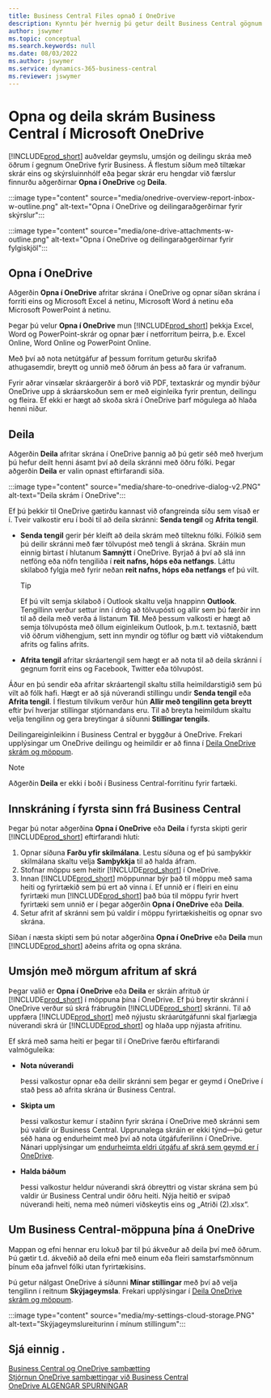 ```yaml
---
title: Business Central Files opnað í OneDrive
description: Kynntu þér hvernig þú getur deilt Business Central gögnum í gegnum OneDrive fyrir Business.
author: jswymer
ms.topic: conceptual
ms.search.keywords: null
ms.date: 08/03/2022
ms.author: jswymer
ms.service: dynamics-365-business-central
ms.reviewer: jswymer
---
```

# Opna og deila skrám Business Central í Microsoft OneDrive

[!INCLUDE[prod_short](includes/prod_short.md)] auðveldar geymslu, umsjón og deilingu skráa með öðrum í gegnum OneDrive fyrir Business. Á flestum síðum með tiltækar skrár eins og skýrsluinnhólf eða þegar skrár eru hengdar við færslur finnurðu aðgerðirnar **Opna í OneDrive** og **Deila**.


:::image type="content" source="media/onedrive-overview-report-inbox-w-outline.png" alt-text="Opna í OneDrive og deilingaraðgerðirnar fyrir skýrslur":::


:::image type="content" source="media/one-drive-attachments-w-outline.png" alt-text="Opna í OneDrive og deilingaraðgerðirnar fyrir fylgiskjöl":::


## Opna í OneDrive

Aðgerðin **Opna í OneDrive** afritar skrána í OneDrive og opnar síðan skrána í forriti eins og Microsoft Excel á netinu, Microsoft Word á netinu eða Microsoft PowerPoint á netinu. 

<!--## Working with different types of files-->

Þegar þú velur **Opna í OneDrive** mun [!INCLUDE[prod_short](includes/prod_short.md)] þekkja Excel, Word og PowerPoint-skrár og opnar þær í netforritum þeirra, þ.e. Excel Online, Word Online og PowerPoint Online. 

Með því að nota netútgáfur af þessum forritum geturðu skrifað athugasemdir, breytt og unnið með öðrum án þess að fara úr vafranum.

Fyrir aðrar vinsælar skráargerðir á borð við PDF, textaskrár og myndir býður OneDrive upp á skráarskoðun sem er með eiginleika fyrir prentun, deilingu og fleira. Ef ekki er hægt að skoða skrá í OneDrive þarf mögulega að hlaða henni niður.

## Deila

Aðgerðin **Deila** afritar skrána í OneDrive þannig að þú getir séð með hverjum þú hefur deilt henni ásamt því að deila skránni með öðru fólki. Þegar aðgerðin **Deila** er valin opnast eftirfarandi síða.

:::image type="content" source="media/share-to-onedrive-dialog-v2.PNG" alt-text="Deila skrám í OneDrive":::

Ef þú þekkir til OneDrive gætirðu kannast við ofangreinda síðu sem vísað er í. Tveir valkostir eru í boði til að deila skránni: **Senda tengil** og **Afrita tengil**.

- **Senda tengil** gerir þér kleift að deila skrám með tilteknu fólki. Fólkið sem þú deilir skránni með fær tölvupóst með tengli á skrána. Skráin mun einnig birtast í hlutanum **Samnýtt** í OneDrive. Byrjað á því að slá inn netföng eða nöfn tengiliða í **reit nafns, hóps eða netfangs**. Láttu skilaboð fylgja með fyrir neðan **reit nafns, hóps eða netfangs** ef þú vilt.

  > [!TIP]
  > Ef þú vilt semja skilaboð í Outlook skaltu velja hnappinn **Outlook**. Tengillinn verður settur inn í drög að tölvupósti og allir sem þú færðir inn til að deila með verða á listanum **Til**. Með þessum valkosti er hægt að semja tölvupósta með öllum eiginleikum Outlook, þ.m.t. textasnið, bætt við öðrum viðhengjum, sett inn myndir og töflur og bætt við viðtakendum afrits og falins afrits.

- **Afrita tengil** afritar skráartengil sem hægt er að nota til að deila skránni í gegnum forrit eins og Facebook, Twitter eða tölvupóst. 

Áður en þú sendir eða afritar skráartengil skaltu stilla heimildarstigið sem þú vilt að fólk hafi. Hægt er að sjá núverandi stillingu undir **Senda tengil** eða **Afrita tengil**. Í flestum tilvikum verður hún **Allir með tengilinn geta breytt** eftir því hverjar stillingar stjórnandans eru. Til að breyta heimildum skaltu velja tengilinn og gera breytingar á síðunni **Stillingar tengils**.

Deilingareiginleikinn í Business Central er byggður á OneDrive. Frekari upplýsingar um OneDrive deilingu og heimildir er að finna í [Deila OneDrive skrám og möppum](https://support.microsoft.com/en-us/office/share-onedrive-files-and-folders-9fcc2f7d-de0c-4cec-93b0-a82024800c07).

> [!NOTE]
> Aðgerðin **Deila** er ekki í boði í Business Central-forritinu fyrir fartæki.

## Innskráning í fyrsta sinn frá Business Central

Þegar þú notar aðgerðina **Opna í OneDrive** eða **Deila** í fyrsta skipti gerir [!INCLUDE[prod_short](includes/prod_short.md)] eftirfarandi hluti:

1. Opnar síðuna **Farðu yfir skilmálana**. Lestu síðuna og ef þú samþykkir skilmálana skaltu velja **Samþykkja** til að halda áfram.
2. Stofnar möppu sem heitir [!INCLUDE[prod_short](includes/prod_short.md)] í OneDrive. 
3. Innan [!INCLUDE[prod_short](includes/prod_short.md)] möppunnar býr það til möppu með sama heiti og fyrirtækið sem þú ert að vinna í. Ef unnið er í fleiri en einu fyrirtæki mun [!INCLUDE[prod_short](includes/prod_short.md)] það búa til möppu fyrir hvert fyrirtæki sem unnið er í þegar aðgerðin **Opna í OneDrive** eða **Deila**. 
4. Setur afrit af skránni sem þú valdir í möppu fyrirtækisheitis og opnar svo skrána. 

Síðan í næsta skipti sem þú notar aðgerðina **Opna í OneDrive** eða **Deila** mun [!INCLUDE[prod_short](includes/prod_short.md)] aðeins afrita og opna skrána. 

## Umsjón með mörgum afritum af skrá

Þegar valið er **Opna í OneDrive** eða **Deila** er skráin afrituð úr [!INCLUDE[prod_short](includes/prod_short.md)] í möppuna þína í OneDrive. Ef þú breytir skránni í OneDrive verður sú skrá frábrugðin [!INCLUDE[prod_short](includes/prod_short.md)] skránni. Til að uppfæra [!INCLUDE[prod_short](includes/prod_short.md)] með nýjustu skráarútgáfunni skal fjarlægja núverandi skrá úr [!INCLUDE[prod_short](includes/prod_short.md)] og hlaða upp nýjasta afritinu.

Ef skrá með sama heiti er þegar til í OneDrive færðu eftirfarandi valmöguleika:

- **Nota núverandi**

  Þessi valkostur opnar eða deilir skránni sem þegar er geymd í OneDrive í stað þess að afrita skrána úr Business Central.
  
- **Skipta um**
  
  Þessi valkostur kemur í staðinn fyrir skrána í OneDrive með skránni sem þú valdir úr Business Central. Upprunalega skráin er ekki týnd&mdash;þú getur séð hana og endurheimt með því að nota útgáfuferilinn í OneDrive. Nánari upplýsingar um [endurheimta eldri útgáfu af skrá sem geymd er í OneDrive](https://support.microsoft.com/office/restore-a-previous-version-of-a-file-stored-in-onedrive-159cad6d-d76e-4981-88ef-de6e96c93893).

- **Halda báðum**

  Þessi valkostur heldur núverandi skrá óbreyttri og vistar skrána sem þú valdir úr Business Central undir öðru heiti. Nýja heitið er svipað núverandi heiti, nema með númeri viðskeytis eins og „Atriði (2).xlsx“.

## Um Business Central-möppuna þína á OneDrive

Mappan og efni hennar eru lokuð þar til þú ákveður að deila því með öðrum. Þú gætir t.d. ákveðið að deila efni með einum eða fleiri samstarfsmönnum þínum eða jafnvel fólki utan fyrirtækisins. 

Þú getur nálgast OneDrive á síðunni **Mínar stillingar** með því að velja tengilinn í reitnum **Skýjageymsla**. Frekari upplýsingar í [Deila OneDrive skrám og möppum](https://support.microsoft.com/en-us/office/share-onedrive-files-and-folders-9fcc2f7d-de0c-4cec-93b0-a82024800c07).

:::image type="content" source="media/my-settings-cloud-storage.PNG" alt-text="Skýjageymslureiturinn í mínum stillingum":::

<!--## Extending the Connection to OneDrive
You can create an extension and connect it to... For more information, see...-->

## Sjá einnig .

[Business Central og OneDrive samþætting](across-onedrive-overview.md)  
[Stjórnun OneDrive samþættingar við Business Central](admin-onedrive-integration.md)  
[OneDrive ALGENGAR SPURNINGAR](admin-onedrive-faq.md)
